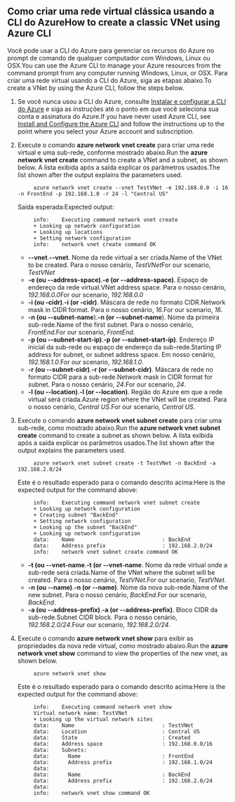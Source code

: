 ## <a name="how-to-create-a-classic-vnet-using-azure-cli"></a><span data-ttu-id="a8655-101">Como criar uma rede virtual clássica usando a CLI do Azure</span><span class="sxs-lookup"><span data-stu-id="a8655-101">How to create a classic VNet using Azure CLI</span></span>
<span data-ttu-id="a8655-102">Você pode usar a CLI do Azure para gerenciar os recursos do Azure no prompt de comando de qualquer computador com Windows, Linux ou OSX.</span><span class="sxs-lookup"><span data-stu-id="a8655-102">You can use the Azure CLI to manage your Azure resources from the command prompt from any computer running Windows, Linux, or OSX.</span></span> <span data-ttu-id="a8655-103">Para criar uma rede virtual usando a CLI do Azure, siga as etapas abaixo.</span><span class="sxs-lookup"><span data-stu-id="a8655-103">To create a VNet by using the Azure CLI, follow the steps below.</span></span>

1. <span data-ttu-id="a8655-104">Se você nunca usou a CLI do Azure, consulte [Instalar e configurar a CLI do Azure](../articles/cli-install-nodejs.md) e siga as instruções até o ponto em que você seleciona sua conta e assinatura do Azure.</span><span class="sxs-lookup"><span data-stu-id="a8655-104">If you have never used Azure CLI, see [Install and Configure the Azure CLI](../articles/cli-install-nodejs.md) and follow the instructions up to the point where you select your Azure account and subscription.</span></span>
2. <span data-ttu-id="a8655-105">Execute o comando **azure network vnet create** para criar uma rede virtual e uma sub-rede, conforme mostrado abaixo.</span><span class="sxs-lookup"><span data-stu-id="a8655-105">Run the **azure network vnet create** command to create a VNet and a subnet, as shown below.</span></span> <span data-ttu-id="a8655-106">A lista exibida após a saída explicar os parâmetros usados.</span><span class="sxs-lookup"><span data-stu-id="a8655-106">The list shown after the output explains the parameters used.</span></span>
   
            azure network vnet create --vnet TestVNet -e 192.168.0.0 -i 16 -n FrontEnd -p 192.168.1.0 -r 24 -l "Central US"
   
    <span data-ttu-id="a8655-107">Saída esperada:</span><span class="sxs-lookup"><span data-stu-id="a8655-107">Expected output:</span></span>
   
            info:    Executing command network vnet create
            + Looking up network configuration
            + Looking up locations
            + Setting network configuration
            info:    network vnet create command OK
   
   * <span data-ttu-id="a8655-108">**--vnet**.</span><span class="sxs-lookup"><span data-stu-id="a8655-108">**--vnet**.</span></span> <span data-ttu-id="a8655-109">Nome da rede virtual a ser criada.</span><span class="sxs-lookup"><span data-stu-id="a8655-109">Name of the VNet to be created.</span></span> <span data-ttu-id="a8655-110">Para o nosso cenário, *TestVNet*</span><span class="sxs-lookup"><span data-stu-id="a8655-110">For our scenario, *TestVNet*</span></span>
   * <span data-ttu-id="a8655-111">**-e (ou --address-space)**.</span><span class="sxs-lookup"><span data-stu-id="a8655-111">**-e (or --address-space)**.</span></span> <span data-ttu-id="a8655-112">Espaço de endereço da rede virtual.</span><span class="sxs-lookup"><span data-stu-id="a8655-112">VNet address space.</span></span> <span data-ttu-id="a8655-113">Para o nosso cenário, *192.168.0.0*</span><span class="sxs-lookup"><span data-stu-id="a8655-113">For our scenario, *192.168.0.0*</span></span>
   * <span data-ttu-id="a8655-114">**-i (ou -cidr)**.</span><span class="sxs-lookup"><span data-stu-id="a8655-114">**-i (or -cidr)**.</span></span> <span data-ttu-id="a8655-115">Máscara de rede no formato CIDR.</span><span class="sxs-lookup"><span data-stu-id="a8655-115">Network mask in CIDR format.</span></span> <span data-ttu-id="a8655-116">Para o nosso cenário, *16*.</span><span class="sxs-lookup"><span data-stu-id="a8655-116">For our scenario, *16*.</span></span>
   * <span data-ttu-id="a8655-117">**-n (ou --subnet-name**).</span><span class="sxs-lookup"><span data-stu-id="a8655-117">**-n (or --subnet-name**).</span></span> <span data-ttu-id="a8655-118">Nome da primeira sub-rede.</span><span class="sxs-lookup"><span data-stu-id="a8655-118">Name of the first subnet.</span></span> <span data-ttu-id="a8655-119">Para o nosso cenário, *FrontEnd*.</span><span class="sxs-lookup"><span data-stu-id="a8655-119">For our scenario, *FrontEnd*.</span></span>
   * <span data-ttu-id="a8655-120">**-p (ou --subnet-start-ip)**.</span><span class="sxs-lookup"><span data-stu-id="a8655-120">**-p (or --subnet-start-ip)**.</span></span> <span data-ttu-id="a8655-121">Endereço IP inicial da sub-rede ou espaço de endereço da sub-rede.</span><span class="sxs-lookup"><span data-stu-id="a8655-121">Starting IP address for subnet, or subnet address space.</span></span> <span data-ttu-id="a8655-122">Em nosso cenário, *192.168.1.0*.</span><span class="sxs-lookup"><span data-stu-id="a8655-122">For our scenario, *192.168.1.0*.</span></span>
   * <span data-ttu-id="a8655-123">**-r (ou --subnet-cidr)**.</span><span class="sxs-lookup"><span data-stu-id="a8655-123">**-r (or --subnet-cidr)**.</span></span> <span data-ttu-id="a8655-124">Máscara de rede no formato CIDR para a sub-rede.</span><span class="sxs-lookup"><span data-stu-id="a8655-124">Network mask in CIDR format for subnet.</span></span> <span data-ttu-id="a8655-125">Para o nosso cenário, *24*.</span><span class="sxs-lookup"><span data-stu-id="a8655-125">For our scenario, *24*.</span></span>
   * <span data-ttu-id="a8655-126">**-l (ou --location)**.</span><span class="sxs-lookup"><span data-stu-id="a8655-126">**-l (or --location)**.</span></span> <span data-ttu-id="a8655-127">Região do Azure em que a rede virtual será criada.</span><span class="sxs-lookup"><span data-stu-id="a8655-127">Azure region where the VNet will be created.</span></span> <span data-ttu-id="a8655-128">Para o nosso cenário, *Central US*.</span><span class="sxs-lookup"><span data-stu-id="a8655-128">For our scenario, *Central US*.</span></span>
3. <span data-ttu-id="a8655-129">Execute o comando **azure network vnet subnet create** para criar uma sub-rede, como mostrado abaixo.</span><span class="sxs-lookup"><span data-stu-id="a8655-129">Run the **azure network vnet subnet create** command to create a subnet as shown below.</span></span> <span data-ttu-id="a8655-130">A lista exibida após a saída explicar os parâmetros usados.</span><span class="sxs-lookup"><span data-stu-id="a8655-130">The list shown after the output explains the parameters used.</span></span>
   
            azure network vnet subnet create -t TestVNet -n BackEnd -a 192.168.2.0/24
   
    <span data-ttu-id="a8655-131">Este é o resultado esperado para o comando descrito acima:</span><span class="sxs-lookup"><span data-stu-id="a8655-131">Here is the expected output for the command above:</span></span>
   
            info:    Executing command network vnet subnet create
            + Looking up network configuration
            + Creating subnet "BackEnd"
            + Setting network configuration
            + Looking up the subnet "BackEnd"
            + Looking up network configuration
            data:    Name                            : BackEnd
            data:    Address prefix                  : 192.168.2.0/24
            info:    network vnet subnet create command OK
   
   * <span data-ttu-id="a8655-132">**-t (ou --vnet-name**.</span><span class="sxs-lookup"><span data-stu-id="a8655-132">**-t (or --vnet-name**.</span></span> <span data-ttu-id="a8655-133">Nome da rede virtual onde a sub-rede será criada.</span><span class="sxs-lookup"><span data-stu-id="a8655-133">Name of the VNet where the subnet will be created.</span></span> <span data-ttu-id="a8655-134">Para o nosso cenário, *TestVNet*.</span><span class="sxs-lookup"><span data-stu-id="a8655-134">For our scenario, *TestVNet*.</span></span>
   * <span data-ttu-id="a8655-135">**-n (ou --name)**.</span><span class="sxs-lookup"><span data-stu-id="a8655-135">**-n (or --name)**.</span></span> <span data-ttu-id="a8655-136">Nome da nova sub-rede.</span><span class="sxs-lookup"><span data-stu-id="a8655-136">Name of the new subnet.</span></span> <span data-ttu-id="a8655-137">Para o nosso cenário, *BackEnd*.</span><span class="sxs-lookup"><span data-stu-id="a8655-137">For our scenario, *BackEnd*.</span></span>
   * <span data-ttu-id="a8655-138">**-a (ou --address-prefix)**.</span><span class="sxs-lookup"><span data-stu-id="a8655-138">**-a (or --address-prefix)**.</span></span> <span data-ttu-id="a8655-139">Bloco CIDR da sub-rede.</span><span class="sxs-lookup"><span data-stu-id="a8655-139">Subnet CIDR block.</span></span> <span data-ttu-id="a8655-140">Para o nosso cenário, *192.168.2.0/24*.</span><span class="sxs-lookup"><span data-stu-id="a8655-140">Four our scenario, *192.168.2.0/24*.</span></span>
4. <span data-ttu-id="a8655-141">Execute o comando **azure network vnet show** para exibir as propriedades da nova rede virtual, como mostrado abaixo.</span><span class="sxs-lookup"><span data-stu-id="a8655-141">Run the **azure network vnet show** command to view the properties of the new vnet, as shown below.</span></span>
   
            azure network vnet show
   
    <span data-ttu-id="a8655-142">Este é o resultado esperado para o comando descrito acima:</span><span class="sxs-lookup"><span data-stu-id="a8655-142">Here is the expected output for the command above:</span></span>
   
            info:    Executing command network vnet show
            Virtual network name: TestVNet
            + Looking up the virtual network sites
            data:    Name                            : TestVNet
            data:    Location                        : Central US
            data:    State                           : Created
            data:    Address space                   : 192.168.0.0/16
            data:    Subnets:
            data:      Name                          : FrontEnd
            data:      Address prefix                : 192.168.1.0/24
            data:
            data:      Name                          : BackEnd
            data:      Address prefix                : 192.168.2.0/24
            data:
            info:    network vnet show command OK

